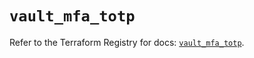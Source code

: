 # `vault_mfa_totp`

Refer to the Terraform Registry for docs: [`vault_mfa_totp`](https://registry.terraform.io/providers/hashicorp/vault/4.6.0/docs/resources/mfa_totp).
